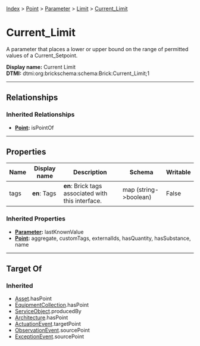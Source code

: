 [Index](../../../index.md) > [Point](../../Point.md) > [Parameter](../Parameter.md) > [Limit](Limit.md) > [Current_Limit](#)
# Current_Limit

A parameter that places a lower or upper bound on the range of permitted values of a Current_Setpoint.


**Display name:** Current Limit<br />
**DTMI:** dtmi:org:brickschema:schema:Brick:Current_Limit;1

---

## Relationships

### Inherited Relationships
* **[Point](../../Point.md):** isPointOf

---

## Properties

|Name|Display name|Description|Schema|Writable|
|-|-|-|-|-|
|tags|**en**: Tags|**en**: Brick tags associated with this interface.|map (string->boolean)|False|
### Inherited Properties
* **[Parameter](../Parameter.md):** lastKnownValue
* **[Point](../../Point.md):** aggregate, customTags, externalIds, hasQuantity, hasSubstance, name

---

## Target Of
### Inherited
* [Asset](../../../Asset/Asset.md).hasPoint
* [EquipmentCollection](../../../Collection/EquipmentCollection.md).hasPoint
* [ServiceObject](../../../Information/ServiceObject/ServiceObject.md).producedBy
* [Architecture](../../../Space/Architecture/Architecture.md).hasPoint
* [ActuationEvent](../../../Event/PointEvent/ActuationEvent.md).targetPoint
* [ObservationEvent](../../../Event/PointEvent/ObservationEvent.md).sourcePoint
* [ExceptionEvent](../../../Event/PointEvent/ExceptionEvent.md).sourcePoint
